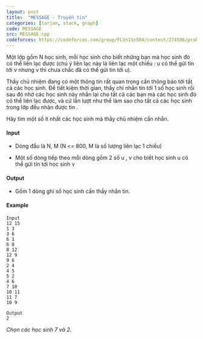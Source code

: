 ```yaml
---
layout: post
title:  "MESSAGE - Truyền tin"
categories: [tarjan, stack, graph]
code: MESSAGE
src: MESSAGE.cpp
codeforces: https://codeforces.com/group/FLVn1Sc504/contest/274506/problem/F
---
```




  


Một lớp gồm N học sinh, mỗi học sinh cho biết những bạn mà học sinh đó có thể liên lạc được (chú ý liên lạc này là liên lạc một chiều : u có thể gửi tin tới v nhưng v thì chưa chắc đã có thể gửi tin tới u).

Thầy chủ nhiệm đang có một thông tin rất quan trọng cần thông báo tới tất cả các học sinh. Để tiết kiệm thời gian, thầy chỉ nhắn tin tới 1 số học sinh rồi sau đó nhờ các học sinh này nhắn lại cho tất cả các bạn mà các học sinh đó có thể liên lạc được, và cứ lần lượt như thế làm sao cho tất cả các học sinh trong lớp đều nhận được tin .

Hãy tìm một số ít nhất các học sinh mà thầy chủ nhiệm cần nhắn.

#### Input

+ Dòng đầu là N, M (N <= 800, M là số lượng liên lạc 1 chiều)

+ Một số dòng tiếp theo mỗi dòng gồm 2 số u , v cho biết học sinh u có thể gửi tin tới học sinh v

#### Output

+ Gồm 1 dòng ghi số học sinh cần thầy nhắn tin.

#### Example

```
Input
12 15
1 3
3 6
6 1
6 8
8 12
12 9
9 6
2 4
4 5
5 2
4 6
7 10
10 11
11 7
10 9

Output
2

```

_Chọn các học sinh 7 và 2._

<!--more-->

